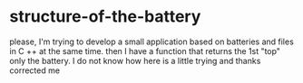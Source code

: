 # structure-of-the-battery
please, I'm trying to develop a small application based on batteries and files in C ++ at the same time.
then I have a function that returns the 1st "top" only the battery.  I do not know how here is a little trying and thanks 
corrected me
